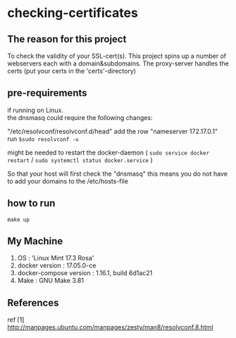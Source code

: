 # checking-certificates

## The reason for this project
To check the validity of your SSL-cert(s).
This project spins up a number of webservers each with a domain&subdomains.
The proxy-server handles the certs (put your certs in the 'certs'-directory)

## pre-requirements
if running on Linux.<br>
the dnsmasq could require the following changes:

"/etc/resolvconf/resolvconf.d/head" 
add the row "nameserver 172.17.0.1"<br>
run `$sudo resolvconf -u`

might be needed to restart the docker-daemon ( `sudo service docker restart` / `sudo systemctl status docker.service` ) 

So that your host will first check the "dnsmasq"
this means you do not have to add your domains to the /etc/hosts-file

## how to run
`make up`

## My Machine
1. OS :  'Linux Mint 17.3 Rosa'
2. docker version : 17.05.0-ce 
3. docker-compose version : 1.16.1, build 6d1ac21
4. Make : GNU Make 3.81

## References
ref [1] http://manpages.ubuntu.com/manpages/zesty/man8/resolvconf.8.html


